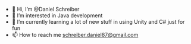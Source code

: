 - 👋 Hi, I’m @Daniel Schreiber
- 👀 I’m interested in Java development 
- 🌱 I’m currently learning a lot of new stuff in using Unity and C# just for fun
- 📫 How to reach me schreiber.daniel87@gmail.com

<!---
schreibd/schreibd is a ✨ special ✨ repository because its `README.md` (this file) appears on your GitHub profile.
You can click the Preview link to take a look at your changes.
--->
